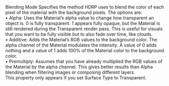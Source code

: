 <tr>
<td></td>
<td>Blending Mode</td>
<td></td>
<td>Specifies the method HDRP uses to blend the color of each pixel of the material with the background pixels. The options are:<br>• Alpha: Uses the Material’s alpha value to change how transparent an object is. 0 is fully transparent. 1 appears fully opaque, but the Material is still rendered during the Transparent render pass. This is useful for visuals that you want to be fully visible but to also fade over time, like clouds.<br>• Additive: Adds the Material’s RGB values to the background color. The alpha channel of the Material modulates the intensity. A value of 0 adds nothing and a value of 1 adds 100% of the Material color to the background color.<br>• Premultiply: Assumes that you have already multiplied the RGB values of the Material by the alpha channel. This gives better results than Alpha blending when filtering images or composing different layers.<br>This property only appears if you set Surface Type to Transparent.</td>
</tr>